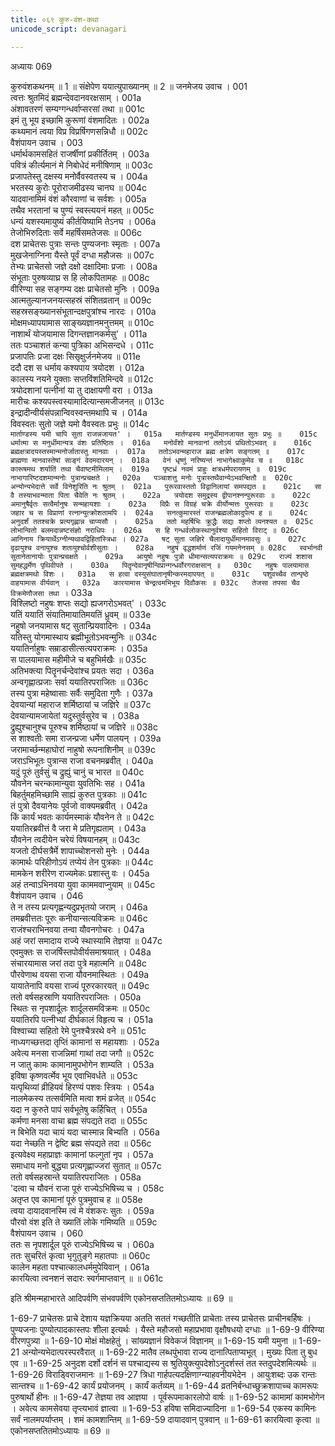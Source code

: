 ```yaml
---
title: ०६९ कुरु-वंश-कथा
unicode_script: devanagari

---
```



अध्यायः 069

कुरुवंशकथनम् ॥ 1 ॥ संक्षेपेण ययात्युपाख्यानम् ॥ 2 ॥
जनमेजय उवाच ।	001  
त्वत्तः श्रुतमिदं ब्रह्मन्देवदानवरक्षसाम् ।	001a  
अंशावतरणं सम्यग्गन्धर्वाप्सरसां तथा ॥	001c  
इमं तु भूय इच्छामि कुरूणां वंशमादितः ।	002a  
कथ्यमानं त्वया विप्र विप्रर्षिगणसन्निधौ ॥	002c  
वैशंपायन उवाच ।	003  
धर्मार्थकामसहितं राजर्षीणां प्रकीर्तितम् ।	003a  
पवित्रं कीर्त्यमानं मे निबोधेदं मनीषिणाम् ॥	003c  
प्रजापतेस्तु दक्षस्य मनोर्वैवस्वतस्य च ।	004a  
भरतस्य कुरोः पूरोराजमीढस्य चानघ ॥	004c  
यादवानामिमं वंशं कौरवाणां च सर्वशः ।	005a  
तथैव भरतानां च पुण्यं स्वस्त्ययनं महत् ॥	005c  
धन्यं यशस्यमायुष्यं कीर्तयिष्यामि तेऽनघ ।	006a  
तेजोभिरुदिताः सर्वे महर्षिसमतेजसः ॥	006c  
दश प्राचेतसः पुत्राः सन्तः पुण्यजनाः स्मृताः ।	007a  
मुखजेनाग्निना यैस्ते पूर्वं दग्धा महौजसः ॥	007c  
तेभ्यः प्राचेतसो जज्ञे दक्षो दक्षादिमाः प्रजाः ।	008a  
संभूताः पुरुषव्याघ्र स हि लोकपितामहः ॥	008c  
वीरिण्या सह सङ्गम्य दक्षः प्राचेतसो मुनिः ।	009a  
आत्मतुल्यानजनयत्सहस्रं संशितव्रतान् ॥	009c  
सहस्रसङ्ख्यानसंभूतान्दक्षपुत्रांश्च नारदः ।	010a  
मोक्षमध्यापयामास साङ्ख्यज्ञानमनुत्तमम् ॥	010c  
नाशार्थं योजयामास दिगन्तज्ञानकर्मसु' ।	011a  
ततः पञ्चाशतं कन्या पुत्रिका अभिसन्दधे ।	011c  
प्रजापतिः प्रजा दक्षः सिसृक्षुर्जनमेजय ॥	011e  
ददौ दश स धर्माय कश्यपाय त्रयोदश ।	012a  
कालस्य नयने युक्ताः सप्तविंशतिमिन्दवे ॥	012c  
त्रयोदशानां पत्नीनां या तु दाक्षायणी वरा ।	013a  
मारीचः कश्यपस्त्वस्यामादित्यान्समजीजनत् ॥	013c  
इन्द्रादीन्वीर्यसंपन्नान्विवस्वन्तमथापि च ।	014a  
विवस्वतः सुतो जज्ञे यमो वैवस्वतः प्रभुः ॥	014c  
`मार्ताण्डस्य यमी चापि सुता राजन्नजायत' ।	015a  
मार्तण्डस्य मनुर्धीमानजायत सुतः प्रभुः ॥	015c  
धर्मात्मा स मनुर्धीमान्यत्र वंशः प्रतिष्ठितः ।	016a  
मनोर्वंशो मानवानां ततोऽयं प्रथितोऽभवत् ॥	016c  
ब्रह्मक्षत्रादयस्तस्मान्मनोर्जातास्तु मानवाः ।	017a  
ततोऽभवन्महाराज ब्रह्म क्षत्रेण सङ्गतम् ॥	017c  
ब्राह्मणा मानवास्तेषां साङ्गं वेदमदारयन् ।	018a  
वेनं धृष्णुं नरिष्यन्तं नाभागेक्ष्वाकुमेव च ॥	018c  
कारूषमथ शर्यातिं तथा चैवाष्टमीमिलाम् ।	019a  
पृष्टध्रं नवमं प्राहुः क्षत्रधर्मपरायणम् ॥	019c  
नाभागारिष्टदशमान्मनोः पुत्रान्प्रचक्षते ।	020a  
पञ्चाशत्तु मनोः पुत्रास्तथैवान्येऽभवन्क्षितौ ॥	020c  
अन्योन्यभेदात्ते सर्वे विनेशुरिति नः श्रुतम् ।	021a  
पुरूरवास्ततो विद्वानिलायां समपद्यत ॥	021c  
सा वै तस्याभवन्माता पिता चैवेति नः श्रुतम् ।	022a  
त्रयोदश समुद्रस्य द्वीपानश्नन्पुरूरवाः ॥	022c  
अमानुषैर्वृतः सत्वैर्मानुषः सन्महायशाः ।	023a  
विप्रैः स विग्रहं चक्रे वीर्योन्मत्तः पुरूरवाः ॥	023c  
जहार च स विप्राणां रत्नान्युत्क्रोशतामपि ।	024a  
सनत्कुमारस्तं राजन्ब्रह्मलोकादुपेत्य ह ॥	024c  
अनुदर्शं ततश्चक्रे प्रत्यगृह्णान्न चाप्यसौ ।	025a  
ततो महर्षिभिः क्रुद्धैः सद्यः शप्तो व्यनश्यत ॥	025c  
लोभान्वितो बलमदान्नष्टसंज्ञो नराधिपः ।	026a  
स हि गन्धर्वलोकस्थानुर्वश्या सहितो विराट् ॥	026c  
आनिनाय क्रियार्थेऽग्नीन्यथावद्विहितांस्त्रिधा ।	027a  
षट् सुता जज्ञिरे चैलादायुर्धीमानमावसुः ॥	027c  
दृढायुश्च वनायुश्च शतायुश्चोर्वशीसुताः ।	028a  
नहुषं वृद्धशर्माणं रजिं गयमनेनसम् ॥	028c  
स्वर्भानवी सुतानेतानायोः पुत्रान्प्रचक्षते ।	029a  
आयुषो नहुषः पुत्रो धीमान्सत्यपराक्रमः ॥	029c  
राज्यं शशास सुमहद्धर्मेण पृथिवीपते ।	030a  
पितॄन्देवानृषीन्विप्रान्गन्धर्वोरगराक्षसान् ॥	030c  
नहुषः पालयामास ब्रह्मक्षत्रमथो विशः ।	031a  
स हत्वा दस्युसंघातानृषीन्करमदापयत् ॥	031c  
पशुवच्चैव तान्पृष्ठे वाहयामास वीर्यवान् ।	032a  
कारयामास चेन्द्रत्वमभिभूय दिवौकसः ॥	032c  
तेजसा तपसा चैव विक्रमेणौजसा तथा ।`	033a  
विश्लिष्टो नहुषः शप्तः सद्यो ह्यजगरोऽभवत्' ।	033c  
यतिं ययातिं संयातिमायातिमयतिं ध्रुवम् ॥	033e  
नहुषो जनयामास षट् सुतान्प्रियवादिनः ।	034a  
यतिस्तु योगमास्थाय ब्रह्मीभूतोऽभवन्मुनिः ॥	034c  
ययातिर्नाहुषः सम्राडासीत्सत्यपराक्रमः ।	035a  
स पालयामास महीमीजे च बहुभिर्मखैः ॥	035c  
अतिभक्त्या पितॄनर्चन्देवांश्च प्रयतः सदा ।	036a  
अन्वगृह्णात्प्रजाः सर्वा ययातिरपराजितः ॥	036c  
तस्य पुत्रा महेष्वासाः सर्वैः समुदिता गुणैः ।	037a  
देवयान्यां महाराज शर्मिष्ठायां च जज्ञिरे ॥	037c  
देवयान्यामजायेतां यदुस्तुर्वसुरेव च ।	038a  
द्रुह्युश्चानुश्च पूरुश्च शर्मिष्ठायां च जज्ञिरे ॥	038c  
स शाश्वतीः समा राजन्प्रजा धर्मेण पालयन् ।	039a  
जरामार्च्छन्महाघोरां नाहुषो रूपनाशिनीम् ॥	039c  
जराऽभिभूतः पुत्रान्स राजा वचनमब्रवीत् ।	040a  
यदुं पूरुं तुर्वसुं च द्रुह्युं चानुं च भारत ॥	040c  
यौवनेन चरन्कामान्युवा युवतिभिः सह ।	041a  
बिहर्तुमहमिच्छामि साह्यं कुरुत पुत्रकाः ॥	041c  
तं पुत्रो दैवयानेयः पूर्वजो वाक्यमब्रवीत् ।	042a  
किं कार्यं भवतः कार्यमस्माकं यौवनेन ते ॥	042c  
ययातिरब्रवीत्तं वै जरा मे प्रतिगृह्यताम् ।	043a  
यौवनेन त्वदीयेन चरेयं विषयानहम् ॥	043c  
यजतो दीर्घसत्रैर्मे शापाच्चोशनसो मुनेः ।	044a  
कामार्थः परिहीणोऽयं तप्येयं तेन पुत्रकाः ॥	044c  
मामकेन शरीरेण राज्यमेकः प्रशास्तु वः ।	045a  
अहं तन्वाऽभिनवया युवा काममवाप्नुयाम् ॥	045c  
वैशंपायन उवाच ।	046  
ते न तस्य प्रत्यगृह्णन्यदुप्रभृतयो जराम् ।	046a  
तमब्रवीत्ततः पूरुः कनीयान्सत्यविक्रमः ॥	046c  
राजंश्चराभिनवया तन्वा यौवनगोचरः ।	047a  
अहं जरां समादाय राज्ये स्थास्यामि तेज्ञया ॥	047c  
एवमुक्तः स राजर्षिस्तपोवीर्यसमाश्रयात् ।	048a  
संचारयामास जरां तदा पुत्रे महात्मनि ॥	048c  
पौरवेणाथ वयसा राजा यौवनमास्थितः ।	049a  
यायातेनापि वयसा राज्यं पूरुरकारयत् ॥	049c  
ततो वर्षसहस्राणि ययातिरपराजितः ।	050a  
स्थितः स नृपशार्दूलः शार्दूलसमविक्रमः ॥	050c  
ययातिरपि पत्नीभ्यां दीर्घकालं विहृत्य च ।	051a  
विश्वाच्या सहितो रेमे पुनश्चैत्ररथे वने ॥	051c  
नाध्यगच्छत्तदा तृप्तिं कामानां स महायशाः ।	052a  
अवेत्य मनसा राजन्निमां गाथां तदा जगौ ॥	052c  
न जातु कामः कामानामुपभोगेन शाम्यति ।	053a  
इविषा कृष्णवर्त्मेव भूय एवाभिवर्धते ॥	053c  
यत्पृथिव्यां व्रीहियवं हिरण्यं पशवः स्त्रियः ।	054a  
नालमेकस्य तत्सर्वमिति मत्वा शमं व्रजेत् ॥	054c  
यदा न कुरुते पापं सर्वभूतेषु कर्हिचित् ।	055a  
कर्मणा मनसा वाचा ब्रह्म संपद्यते तदा ॥	055c  
न बिभेति यदा चायं यदा चास्मान्न बिभ्यति ।	056a  
यदा नेच्छति न द्वेष्टि ब्रह्म संपद्यते तदा ॥	056c  
इत्यवेक्ष्य महाप्राज्ञः कामानां फल्गुतां नृप ।	057a  
समाधाय मनो बुद्ध्या प्रत्यगृह्णाज्जरां सुतात् ॥	057c  
ततो वर्षसहस्रान्ते ययातिरपराजितः ।	058a  
'दत्वा च यौवनं राजा पूरुं राज्येऽभिषिच्य च ।	058c  
अतृप्त एव कामानां पूरुं पुत्रमुवाच ह ॥	058e  
त्वया दायादवानस्मि त्वं मे वंशकरः सुतः ।	059a  
पौरवो वंश इति ते ख्यातिं लोके गमिष्यति ॥	059c  
वैशंपायन उवाच ।	060  
ततः स नृपशार्दूल पूरुं राज्येऽभिषिच्य च ।	060a  
ततः सुचरितं कृत्वा भृगुतुङ्गे महातपाः ॥	060c  
कालेन महता पश्चात्कालधर्ममुपेयिवान् ।	061a  
कारयित्वा त्वनशनं सदारः स्वर्गमाप्तवान् ॥ ॥	061c  

इति श्रीमन्महाभारते आदिपर्वणि संभवपर्वणि एकोनसप्ततितमोऽध्यायः ॥ 69 ॥

1-69-7 प्राचेतसः प्राचे देशाय यज्ञक्रियया अतति सततं गच्छतीति प्राचेताः तस्य प्राचेतसः प्राचीनबर्हिषः । पुण्यजनाः पुण्योत्पादकास्तपः शीला इत्यर्थः । यैस्ते महौजसो महाप्रभावा वृक्षौषधयो दग्धाः ॥ 1-69-9 वीरिण्या वीरणपुत्र्या ॥ 1-69-10 मोक्षं मोक्षहेतुं । सांख्यज्ञानं विवेकजं विज्ञानम् ॥ 1-69-15 यमी यमुना ॥ 1-69-21 अन्योन्यभेदात्परस्परवैरात् ॥ 1-69-22 मातैव लब्धपुंभावा राज्य दानात्पिताप्यभूत् । मुख्यः पिता तु बुध एव ॥ 1-69-25 अनुदश दर्शो दर्शनं स पश्चाद्यस्य स श्रुतियुक्त्युपदेशोऽनुदर्शस्तं तत स्तदुपदेशमित्यर्थः ॥ 1-69-26 विराड्विराजमानः ॥ 1-69-27 त्रिधा गार्हपत्यदक्षिणाग्न्याहवनीयभेदेन । आयुःशब्दः उक रान्तः सान्तश्च ॥ 1-69-42 कार्यं प्रयोजनम् । कार्यं कर्तव्यम् ॥ 1-69-44 व्रतनिर्बन्धाच्छुक्रशापाच्च कामरूपः पुरुषार्थो हीनः ॥ 1-69-47 तेज्ञया तव आज्ञया । पूर्वरूपमाकारलोपो वार्षः ॥ 1-69-52 कामामां कामभोगेन । अवेत्य कामसेवया तृप्त्यभावं ज्ञात्वा ॥ 1-69-53 हविषा समिदाज्यादिना ॥ 1-69-54 एकस्य कामिनः सर्वं नालमपर्याप्तम् । शमं कामशान्तिम् ॥ 1-69-59 दायादवान् पुत्रवान् ॥ 1-69-61 कारयित्वा कृत्वा ॥ एकोनसप्ततितमोऽध्यायः ॥ 69 ॥